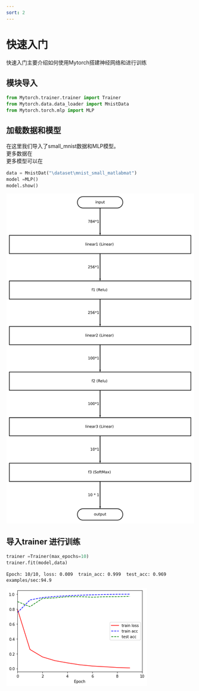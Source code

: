 ```yaml
---
sort: 2
---
```


# 快速入门
快速入门主要介绍如何使用Mytorch搭建神经网络和进行训练
## 模块导入
```  python
from Mytorch.trainer.trainer import Trainer
from Mytorch.data.data_loader import MnistData
from Mytorch.torch.mlp import MLP
```

## 加载数据和模型
在这里我们导入了small_mnist数据和MLP模型。  
更多数据在  
更多模型可以在  

``` python
data = MnistDat("\dataset\mnist_small_matlabmat")
model =MLP()
model.show()
``` 
![mlp](../pictures/mlp.svg)

## 导入trainer 进行训练
``` python
trainer =Trainer(max_epochs=10)
trainer.fit(model,data)
``` 
```
Epoch: 10/10, loss: 0.009  train_acc: 0.999  test_acc: 0.969  examples/sec:94.9 
```
![output](../pictures/mlp_output.png)